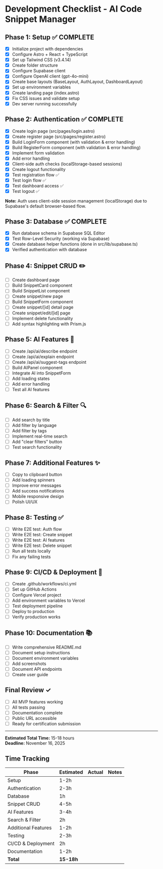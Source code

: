 # Development Checklist - AI Code Snippet Manager

## Phase 1: Setup ✅ COMPLETE
- [x] Initialize project with dependencies
- [x] Configure Astro + React + TypeScript
- [x] Set up Tailwind CSS (v3.4.14)
- [x] Create folder structure
- [x] Configure Supabase client
- [x] Configure OpenAI client (gpt-4o-mini)
- [x] Create base layouts (BaseLayout, AuthLayout, DashboardLayout)
- [x] Set up environment variables
- [x] Create landing page (index.astro)
- [x] Fix CSS issues and validate setup
- [x] Dev server running successfully

## Phase 2: Authentication ✅ COMPLETE
- [x] Create login page (src/pages/login.astro)
- [x] Create register page (src/pages/register.astro)
- [x] Build LoginForm component (with validation & error handling)
- [x] Build RegisterForm component (with validation & error handling)
- [x] Implement form validation
- [x] Add error handling
- [x] Client-side auth checks (localStorage-based sessions)
- [x] Create logout functionality
- [x] Test registration flow ✅
- [x] Test login flow ✅
- [x] Test dashboard access ✅
- [x] Test logout ✅

**Note:** Auth uses client-side session management (localStorage) due to Supabase's default browser-based flow.

## Phase 3: Database ✅ COMPLETE
- [x] Run database schema in Supabase SQL Editor
- [x] Test Row-Level Security (working via Supabase)
- [x] Create database helper functions (done in src/lib/supabase.ts)
- [x] Verified authentication with database

## Phase 4: Snippet CRUD ✏️
- [ ] Create dashboard page
- [ ] Build SnippetCard component
- [ ] Build SnippetList component
- [ ] Create snippet/new page
- [ ] Build SnippetForm component
- [ ] Create snippet/[id] detail page
- [ ] Create snippet/edit/[id] page
- [ ] Implement delete functionality
- [ ] Add syntax highlighting with Prism.js

## Phase 5: AI Features 🤖
- [ ] Create /api/ai/describe endpoint
- [ ] Create /api/ai/explain endpoint
- [ ] Create /api/ai/suggest-tags endpoint
- [ ] Build AIPanel component
- [ ] Integrate AI into SnippetForm
- [ ] Add loading states
- [ ] Add error handling
- [ ] Test all AI features

## Phase 6: Search & Filter 🔍
- [ ] Add search by title
- [ ] Add filter by language
- [ ] Add filter by tags
- [ ] Implement real-time search
- [ ] Add "clear filters" button
- [ ] Test search functionality

## Phase 7: Additional Features ✨
- [ ] Copy to clipboard button
- [ ] Add loading spinners
- [ ] Improve error messages
- [ ] Add success notifications
- [ ] Mobile responsive design
- [ ] Polish UI/UX

## Phase 8: Testing ✅
- [ ] Write E2E test: Auth flow
- [ ] Write E2E test: Create snippet
- [ ] Write E2E test: AI features
- [ ] Write E2E test: Delete snippet
- [ ] Run all tests locally
- [ ] Fix any failing tests

## Phase 9: CI/CD & Deployment 🚀
- [ ] Create .github/workflows/ci.yml
- [ ] Set up GitHub Actions
- [ ] Configure Vercel project
- [ ] Add environment variables to Vercel
- [ ] Test deployment pipeline
- [ ] Deploy to production
- [ ] Verify production works

## Phase 10: Documentation 📚
- [ ] Write comprehensive README.md
- [ ] Document setup instructions
- [ ] Document environment variables
- [ ] Add screenshots
- [ ] Document API endpoints
- [ ] Create user guide

## Final Review ✓
- [ ] All MVP features working
- [ ] All tests passing
- [ ] Documentation complete
- [ ] Public URL accessible
- [ ] Ready for certification submission

---

**Estimated Total Time:** 15-18 hours  
**Deadline:** November 16, 2025

## Time Tracking

| Phase | Estimated | Actual | Notes |
|-------|-----------|--------|-------|
| Setup | 1-2h | | |
| Authentication | 2-3h | | |
| Database | 1h | | |
| Snippet CRUD | 4-5h | | |
| AI Features | 3-4h | | |
| Search & Filter | 2h | | |
| Additional Features | 1-2h | | |
| Testing | 2-3h | | |
| CI/CD & Deployment | 2h | | |
| Documentation | 1-2h | | |
| **Total** | **15-18h** | | |